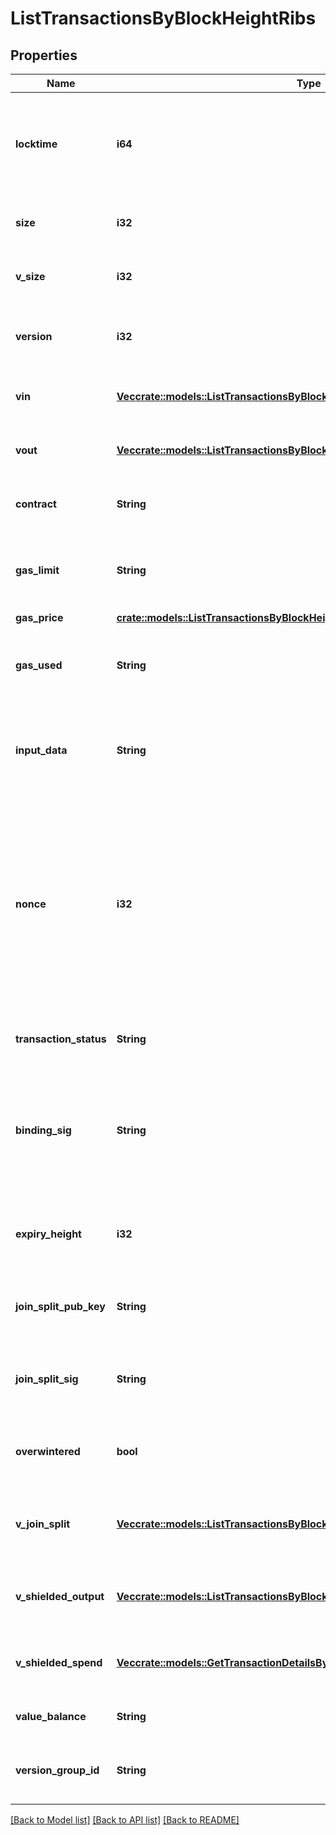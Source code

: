 # ListTransactionsByBlockHeightRibs

## Properties

Name | Type | Description | Notes
------------ | ------------- | ------------- | -------------
**locktime** | **i64** | Represents the time at which a particular transaction can be added to the blockchain. | 
**size** | **i32** | Represents the total size of this transaction. | 
**v_size** | **i32** | Represents the virtual size of this transaction. | 
**version** | **i32** | Represents the transaction version number. | 
**vin** | [**Vec<crate::models::ListTransactionsByBlockHeightRibszVin>**](ListTransactionsByBlockHeightRIBSZ_vin.md) | Object Array representation of transaction inputs | 
**vout** | [**Vec<crate::models::ListTransactionsByBlockHeightRibszVout>**](ListTransactionsByBlockHeightRIBSZ_vout.md) | Object Array representation of transaction outputs | 
**contract** | **String** | Represents the specific transaction contract. | 
**gas_limit** | **String** | Represents the amount of gas used by this specific transaction alone. | 
**gas_price** | [**crate::models::ListTransactionsByBlockHeightRibsbscGasPrice**](ListTransactionsByBlockHeightRIBSBSC_gasPrice.md) |  | 
**gas_used** | **String** | Represents the exact unit of gas that was used for the transaction. | 
**input_data** | **String** | Represents additional information that is required for the transaction. | 
**nonce** | **i32** | Represents the sequential running number for an address, starting from 0 for the first transaction. E.g., if the nonce of a transaction is 10, it would be the 11th transaction sent from the sender's address. | 
**transaction_status** | **String** | Represents the status of this transaction | 
**binding_sig** | **String** | It is used to enforce balance of Spend and Output transfers, in order to prevent their replay across transactions. | 
**expiry_height** | **i32** | Represents a block height after which the transaction will expire. | 
**join_split_pub_key** | **String** | Represents an encoding of a JoinSplitSig public validating key. | 
**join_split_sig** | **String** | Is used to sign transactions that contain at least one JoinSplit description. | 
**overwintered** | **bool** | \"Overwinter\" is the network upgrade for the Zcash blockchain. | 
**v_join_split** | [**Vec<crate::models::ListTransactionsByBlockHeightRibszVJoinSplit>**](ListTransactionsByBlockHeightRIBSZ_vJoinSplit.md) | Represents a sequence of JoinSplit descriptions using BCTV14 proofs. | 
**v_shielded_output** | [**Vec<crate::models::ListTransactionsByBlockHeightRibszVShieldedOutput>**](ListTransactionsByBlockHeightRIBSZ_vShieldedOutput.md) | Object Array representation of transaction output descriptions | 
**v_shielded_spend** | [**Vec<crate::models::GetTransactionDetailsByTransactionIdribszVShieldedSpend>**](GetTransactionDetailsByTransactionIDRIBSZ_vShieldedSpend.md) | Object Array representation of transaction spend descriptions | 
**value_balance** | **String** | Defines the transaction value balance. | 
**version_group_id** | **String** | Represents the transaction version group ID. | 

[[Back to Model list]](../README.md#documentation-for-models) [[Back to API list]](../README.md#documentation-for-api-endpoints) [[Back to README]](../README.md)


